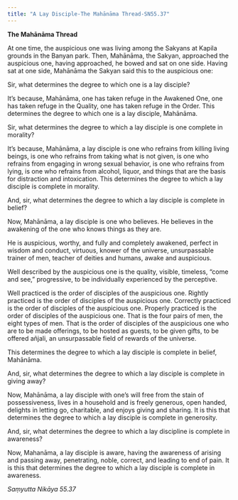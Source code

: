 ```yaml
---
title: "A Lay Disciple-The Mahānāma Thread-SN55.37"
---
```


**The Mahānāma Thread**

At one time, the auspicious one was living among the Sakyans at Kapila grounds in the Banyan park. Then, Mahānāma, the Sakyan, approached the auspicious one, having approached, he bowed and sat on one side. Having sat at one side, Mahānāma the Sakyan said this to the auspicious one:

Sir, what determines the degree to which one is a lay disciple?

It’s because, Mahānāma, one has taken refuge in the Awakened One, one has taken refuge in the Quality, one has taken refuge in the Order. This determines the degree to which one is a lay disciple, Mahānāma.

Sir, what determines the degree to which a lay disciple is one complete in morality?

It’s because, Mahānāma, a lay disciple is one who refrains from killing living beings, is one who refrains from taking what is not given, is one who refrains from engaging in wrong sexual behavior, is one who refrains from lying, is one who refrains from alcohol, liquor, and things that are the basis for distraction and intoxication. This determines the degree to which a lay disciple is complete in morality.

And, sir, what determines the degree to which a lay disciple is complete in belief?

Now, Mahānāma, a lay disciple is one who believes. He believes in the awakening of the one who knows things as they are.

He is auspicious, worthy, and fully and completely awakened, perfect in wisdom and conduct, virtuous, knower of the universe, unsurpassable trainer of men, teacher of deities and humans, awake and auspicious.

Well described by the auspicious one is the quality, visible, timeless, “come and see,” progressive, to be individually experienced by the perceptive.

Well practiced is the order of disciples of the auspicious one. Rightly practiced is the order of disciples of the auspicious one. Correctly practiced is the order of disciples of the auspicious one. Properly practiced is the order of disciples of the auspicious one. That is the four pairs of men, the eight types of men. That is the order of disciples of the auspicious one who are to be made offerings, to be hosted as guests, to be given gifts, to be offered añjali, an unsurpassable field of rewards of the universe.

This determines the degree to which a lay disciple is complete in belief, Mahānāma.

And, sir, what determines the degree to which a lay disciple is complete in giving away?

Now, Mahānāma, a lay disciple with one’s will free from the stain of possessiveness, lives in a household and is freely generous, open handed, delights in letting go, charitable, and enjoys giving and sharing. It is this that determines the degree to which a lay disciple is complete in generosity.

And, sir, what determines the degree to which a lay discipline is complete in awareness?

Now, Mahanāma, a lay disciple is aware, having the awareness of arising and passing away, penetrating, noble, correct, and leading to end of pain. It is this that determines the degree to which a lay disciple is complete in awareness.

_Saṃyutta Nikāya 55.37_
